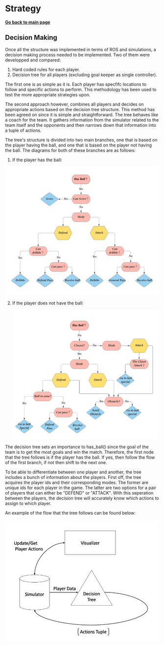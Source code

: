# **Strategy**

**[Go back to main page](../Documentation.md)**

## Decision Making

Once all the structure was implemented in terms of ROS and simulations, a decision making process needed to be implemented. Two of them were developped and compared:

1. Hard coded rules for each player.
2. Decision tree for all players (excluding goal keeper as single controller).

The first one is as simple as it is. Each player has specfifc locations to follow and specific actions to perform. This methodology has been used to test the more appropriate strategies upon.

The second approach however, combines all players and decides on appropriate actions based on the decision tree structure. This method has been agreed on since it is simple and straightforward. The tree behaves like a coach for the team. It gathers information from the simulator related to the team itself and the opponents and then narrows down that information into a tuple of actions. 

The tree's structure is divided into two main branches, one that is based on the player having the ball, and one that is based on the player not having the ball. The diagrams for both of these branches are as follows:

1. If the player has the ball:

<p align="center">
  <img src="../Images/decesionTree.png" />
</p>

2. If the player does not have the ball:

   <p align="center">
     <img src="../Images/decisionTreeTwo.png" />
   </p>

The decision tree sets an importance to has_ball() since the goal of the team is to get the most goals and win the match. Therefore, the first node that the tree follows is if the player has the ball. If yes, then follow the flow of the first branch, if not then shift to the next one.

To be able to differentiate between one player and another, the tree includes a bunch of information about the players. First off, the tree acquires the player ids and their corresponding modes. The former are unique ids for each player in the game. The latter are two options for a pair of players that can either be "DEFEND" or "ATTACK". With this seperation between the players, the decision tree will accurately know which actions to assign to which player.

An example of the flow that the tree follows can be found below:

<p align="center">
  <img src="../Images/Decision Flow.png" />
</p>

